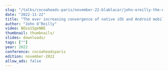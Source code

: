 ```yaml
---
slug: "/talks/cocoaheads-paris/november-22-blablacar/john-oreilly-the-ever-increasing-convergence-of-native-ios-and-android-mobile-development"
date: "2022-11-22"
title: "The ever increasing convergence of native iOS and Android mobile development"
author: "John O’Reilly"
video: BOza1SgeNBE
thumbnail: thumbnails/
slides: downloads/
tags: [""]
year: 2022
conference: cocoaheadsparis
edition: november-2022
allow_ads: false
---
```

